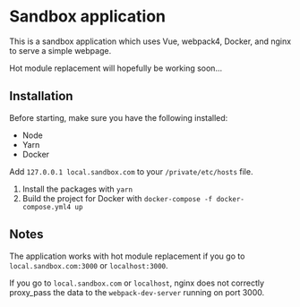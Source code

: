 # Sandbox application

This is a sandbox application which uses Vue, webpack4, Docker, and nginx to serve a simple webpage.

Hot module replacement will hopefully be working soon...

## Installation

Before starting, make sure you have the following installed:

- Node
- Yarn
- Docker

Add `127.0.0.1 local.sandbox.com` to your `/private/etc/hosts` file.

1. Install the packages with `yarn`
2. Build the project for Docker with `docker-compose -f docker-compose.yml4 up`

## Notes

The application works with hot module replacement if you go to `local.sandbox.com:3000` or `localhost:3000`.

If you go to `local.sandbox.com` or `localhost`, nginx does not correctly proxy_pass the data to the `webpack-dev-server` running on port 3000.